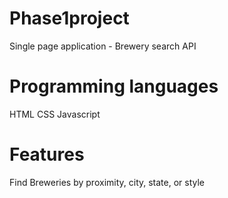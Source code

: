 # Phase1project
Single page application - Brewery search API


# Programming languages
HTML
CSS
Javascript


# Features
Find Breweries by proximity, city, state, or style
